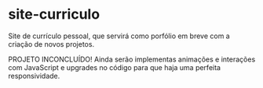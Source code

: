 # site-curriculo
 Site de currículo pessoal, que servirá como porfólio em breve com a criação de novos projetos.
 
 PROJETO INCONCLUÍDO!
 Ainda serão implementas animações e interações com JavaScript e upgrades no código para que haja uma perfeita responsividade.
